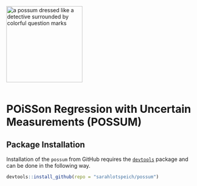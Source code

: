 <p style="display:inline-block;">
  <img src="hex.png" width="200" title="a possum dressed like a detective surrounded by colorful question marks">
  <h1>POiSSon Regression with Uncertain Measurements (POSSUM)</h1>
</p>

## Package Installation

Installation of the `possum` from GitHub requires the
[`devtools`](https://www.r-project.org/nosvn/pandoc/devtools.html)
package and can be done in the following way.

``` r
devtools::install_github(repo = "sarahlotspeich/possum")
```
